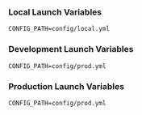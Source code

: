 ### Local Launch Variables
```
CONFIG_PATH=config/local.yml
```

### Development Launch Variables
```
CONFIG_PATH=config/prod.yml
```

### Production Launch Variables 
```
CONFIG_PATH=config/prod.yml
```
